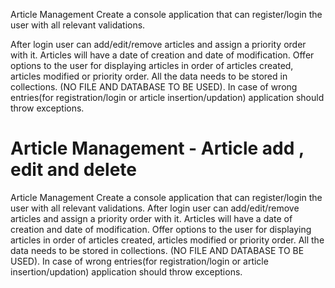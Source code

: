Article Management
Create a console application that can register/login the user with all relevant validations.

After login user can add/edit/remove articles and assign a priority order with it.
Articles will have a date of creation and date of modification.
Offer options to the user for displaying articles in order of articles created, articles modified or priority order.
All the data needs to be stored in collections. (NO FILE AND DATABASE TO BE USED). 
In case of wrong entries(for registration/login or article insertion/updation) application should throw exceptions.
# Article Management - Article add , edit and delete
Article Management
Create a console application that can register/login the user with all relevant validations.
After login user can add/edit/remove articles and assign a priority order with it. Articles will have a date of creation and date of modification.
Offer options to the user for displaying articles in order of articles created, articles modified or priority order.
All the data needs to be stored in collections. (NO FILE AND DATABASE TO BE USED). In case of wrong entries(for registration/login or article insertion/updation) application should throw exceptions.
